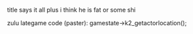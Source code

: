 title says it all plus i think he is fat or some shi

zulu lategame code (paster):
  gamestate->k2_getactorlocation();
